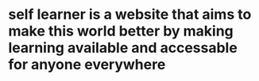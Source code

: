 # self learner is a website that aims to make this world better by making learning available and accessable for anyone everywhere
